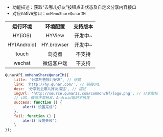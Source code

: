 * 功能描述：获取“去哪儿好友”按钮点击状态及自定义分享内容接口
* 对应native接口：`onMenuShareQunarIM`

<table style="text-align:center">
    <tr>
        <th>运行环境</th>
        <th>环境配置</th>
        <th>支持版本</th>
    </tr>
    <tr>
        <td>HY(iOS)</td>
        <td>HYView</td>
        <td>开发中~</td>
    </tr>
    <tr>
        <td>HY(Android)</td>
        <td>HY.browser</td>
        <td>开发中~</td>
    </tr>
    <tr>
        <td>touch</td>
        <td>浏览器</td>
        <td>不支持</td>
    </tr>
    <tr>
        <td>wechat</td>
        <td>微信客户端</td>
        <td>不支持</td>
    </tr>
</table>


```js
QunarAPI.onMenuShareQunarIM({
    title: '分享到去哪儿好友', // 标题
    link: 'http://hy.qunar.com/', // 链接URL
    desc: '分享到去哪儿好友描述', // 描述
    imgUrl: 'http://source.qunarzz.com/common/hf/logo.png', // 分享图标
    // iOS，微信正常触发，Android暂时不触发
    success: function () {
        alert('设置完成')
    },
    fail: function () {
        alert('设置失败')
    }
});
```

